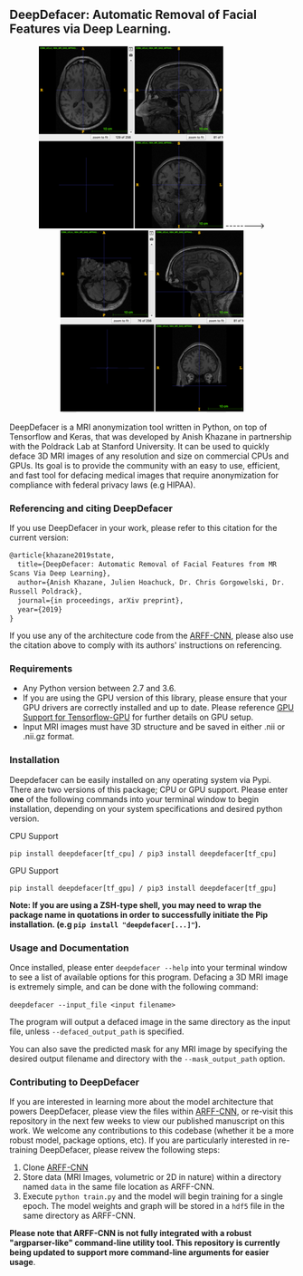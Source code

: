 ## DeepDefacer: Automatic Removal of Facial Features via Deep Learning.
 
 <div align="center">
<img style="float:center;margin:0px" src="images/diffsizeundefaced.png"> --------> <img style="float: center;" src="images/exampledefacedresized.png"> 
</div>

DeepDefacer is a MRI anonymization tool written in Python, on top of Tensorflow and Keras, that was developed by Anish Khazane in partnership with the Poldrack Lab at Stanford University. It can be used to quickly deface 3D MRI images of any resolution and size on commercial CPUs and GPUs. Its goal is to provide the community with an easy to use, efficient, and fast tool for defacing medical images that require anonymization for compliance with federal privacy laws (e.g HIPAA). 

### Referencing and citing DeepDefacer
If you use DeepDefacer in your work, please refer to this citation for the current version:

```
@article{khazane2019state,
  title={DeepDefacer: Automatic Removal of Facial Features from MR Scans Via Deep Learning},
  author={Anish Khazane, Julien Hoachuck, Dr. Chris Gorgowelski, Dr. Russell Poldrack},
  journal={in proceedings, arXiv preprint},
  year={2019}
}
```
If you use any of the architecture code from the [ARFF-CNN](https://github.com/AKhazane/ARFF-CNN.git), please also use the citation above to comply with its authors' instructions on referencing.


### Requirements 

* Any Python version between 2.7 and 3.6.
* If you are using the GPU version of this library, please ensure that your GPU drivers are correctly installed and up to date. Please reference [GPU Support for Tensorflow-GPU](https://www.tensorflow.org/install/gpu) for further details on GPU setup. 
* Input MRI images must have 3D structure and be saved in either .nii or .nii.gz format.

### Installation

Deepdefacer can be easily installed on any operating system via Pypi. There are two versions of this package; CPU or GPU support. Please enter **one** of the following commands into your terminal window to begin installation, depending on your system specifications and desired python version. 

CPU Support
```
pip install deepdefacer[tf_cpu] / pip3 install deepdefacer[tf_cpu]
```

GPU Support
```
pip install deepdefacer[tf_gpu] / pip3 install deepdefacer[tf_gpu]
```

**Note: If you are using a ZSH-type shell, you may need to wrap the package name in quotations in order to successfully initiate the Pip installation. (e.g ```pip install "deepdefacer[...]"```).**

### Usage and Documentation

Once installed, please enter `deepdefacer --help` into your terminal window to see a list of available options for this program. Defacing a 3D MRI image is extremely simple, and can be done with the following command:

 ```deepdefacer --input_file <input filename> ```
 
 The program will output a defaced image in the same directory as the input file, unless `--defaced_output_path` is specified. 
 
 You can also save the predicted mask for any MRI image by specifying the desired output filename and directory with the `--mask_output_path` option. 

### Contributing to DeepDefacer

If you are interested in learning more about the model architecture that powers DeepDefacer, please view the files within [ARFF-CNN](https://github.com/AKhazane/ARFF-CNN.git), or re-visit this repository in the next few weeks to view our published manuscript on this work. We welcome any contributions to this codebase (whether it be a more robust model, package options, etc). If you are particularly interested in re-training DeepDefacer, please reivew the following steps:

1. Clone [ARFF-CNN](https://github.com/AKhazane/ARFF-CNN.git)
2. Store data (MRI Images, volumetric or 2D in nature) within a directory named `data` in the same file location as ARFF-CNN. 
3. Execute `python train.py` and the model will begin training for a single epoch. The model weights and graph will be stored in a `hdf5` file in the same directory as ARFF-CNN.

**Please note that ARFF-CNN is not fully integrated with a robust "argparser-like" command-line utility tool. This repository is currently being updated to support more command-line arguments for easier usage**.
